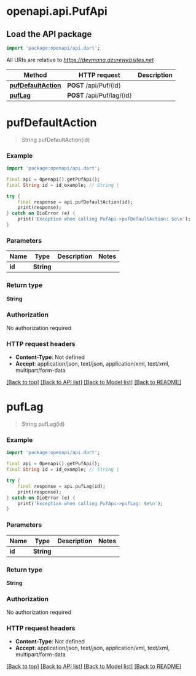 # openapi.api.PufApi

## Load the API package
```dart
import 'package:openapi/api.dart';
```

All URIs are relative to *https://devmana.azurewebsites.net*

Method | HTTP request | Description
------------- | ------------- | -------------
[**pufDefaultAction**](PufApi.md#pufdefaultaction) | **POST** /api/Puf/{id} | 
[**pufLag**](PufApi.md#puflag) | **POST** /api/Puf/lag/{id} | 


# **pufDefaultAction**
> String pufDefaultAction(id)



### Example
```dart
import 'package:openapi/api.dart';

final api = Openapi().getPufApi();
final String id = id_example; // String | 

try {
    final response = api.pufDefaultAction(id);
    print(response);
} catch on DioError (e) {
    print('Exception when calling PufApi->pufDefaultAction: $e\n');
}
```

### Parameters

Name | Type | Description  | Notes
------------- | ------------- | ------------- | -------------
 **id** | **String**|  | 

### Return type

**String**

### Authorization

No authorization required

### HTTP request headers

 - **Content-Type**: Not defined
 - **Accept**: application/json, text/json, application/xml, text/xml, multipart/form-data

[[Back to top]](#) [[Back to API list]](../README.md#documentation-for-api-endpoints) [[Back to Model list]](../README.md#documentation-for-models) [[Back to README]](../README.md)

# **pufLag**
> String pufLag(id)



### Example
```dart
import 'package:openapi/api.dart';

final api = Openapi().getPufApi();
final String id = id_example; // String | 

try {
    final response = api.pufLag(id);
    print(response);
} catch on DioError (e) {
    print('Exception when calling PufApi->pufLag: $e\n');
}
```

### Parameters

Name | Type | Description  | Notes
------------- | ------------- | ------------- | -------------
 **id** | **String**|  | 

### Return type

**String**

### Authorization

No authorization required

### HTTP request headers

 - **Content-Type**: Not defined
 - **Accept**: application/json, text/json, application/xml, text/xml, multipart/form-data

[[Back to top]](#) [[Back to API list]](../README.md#documentation-for-api-endpoints) [[Back to Model list]](../README.md#documentation-for-models) [[Back to README]](../README.md)

